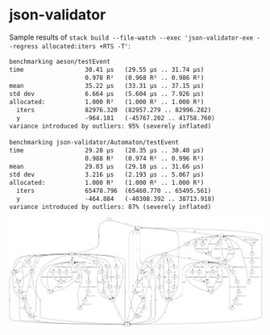 # json-validator

Sample results of `stack build --file-watch --exec 'json-validator-exe --regress allocated:iters +RTS -T'`:

    benchmarking aeson/testEvent
    time                 30.41 μs   (29.55 μs .. 31.74 μs)
                         0.978 R²   (0.968 R² .. 0.986 R²)
    mean                 35.22 μs   (33.31 μs .. 37.15 μs)
    std dev              6.664 μs   (5.604 μs .. 7.926 μs)
    allocated:           1.000 R²   (1.000 R² .. 1.000 R²)
      iters              82976.320  (82957.279 .. 82996.282)
      y                  -964.181   (-45767.202 .. 41758.760)
    variance introduced by outliers: 95% (severely inflated)

    benchmarking json-validator/Automaton/testEvent
    time                 29.28 μs   (28.35 μs .. 30.40 μs)
                         0.988 R²   (0.974 R² .. 0.996 R²)
    mean                 29.83 μs   (29.18 μs .. 31.66 μs)
    std dev              3.216 μs   (2.193 μs .. 5.067 μs)
    allocated:           1.000 R²   (1.000 R² .. 1.000 R²)
      iters              65478.796  (65460.770 .. 65495.561)
      y                  -464.884   (-40308.392 .. 38713.918)
    variance introduced by outliers: 87% (severely inflated)


![Transitions Diagram](transitions.png)

